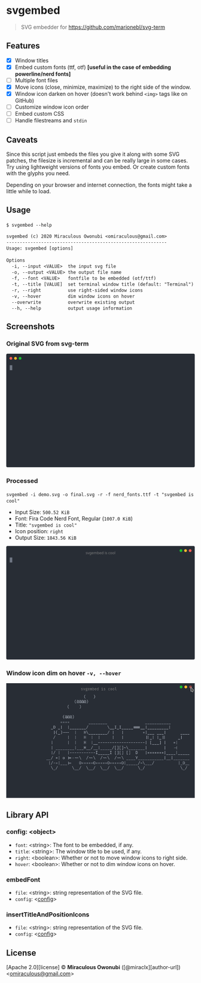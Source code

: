 # svgembed

> SVG embedder for <https://github.com/marionebl/svg-term>

## Features

- [x] Window titles
- [x] Embed custom fonts (ttf, otf) **[useful in the case of embedding powerline/nerd fonts]**
- [ ] Multiple font files
- [x] Move icons (close, minimize, maximize) to the right side of the window.
- [x] Window icon darken on hover (doesn't work behind `<img>` tags like on GitHub)
- [ ] Customize window icon order
- [ ] Embed custom CSS
- [ ] Handle filestreams and `stdin`

## Caveats

Since this script just embeds the files you give it along with some SVG patches, the filesize is incremental and can be really large in some cases.
Try using lightweight versions of fonts you embed. Or create custom fonts with the glyphs you need.

Depending on your browser and internet connection, the fonts might take a little while to load.

## Usage

`$ svgembed --help`

``` text
svgembed (c) 2020 Miraculous Owonubi <omiraculous@gmail.com>
------------------------------------------------------------
Usage: svgembed [options]

Options
  -i, --input <VALUE>  the input svg file
  -o, --output <VALUE> the output file name
  -f, --font <VALUE>   fontfile to be embedded (otf/ttf)
  -t, --title [VALUE]  set terminal window title (default: "Terminal")
  -r, --right          use right-sided window icons
  -v, --hover          dim window icons on hover
  --overwrite          overwrite existing output
  --h, --help          output usage information
```

## Screenshots

### Original SVG from svg-term

![Screenshot of original output from svg-term](media/demo.svg)

### Processed

`svgembed -i demo.svg -o final.svg -r -f nerd_fonts.ttf -t "svgembed is cool"`

- Input Size: `500.52 KiB`
- Font: Fira Code Nerd Font, Regular (`1007.0 KiB`)
- Title: `"svgembed is cool"`
- Icon position: `right`
- Output Size: `1843.56 KiB`

![Screenshot of embedded fonts](media/final.svg)

### Window icon dim on hover `-v, --hover`

![Screenshot of embedded fonts](media/hover.png)

## Library API

### config: \<object\>

- `font`: \<string\>: The font to be embedded, if any.
- `title`: \<string\>: The window title to be used, if any.
- `right`: \<boolean\>: Whether or not to move window icons to right side.
- `hover`: \<boolean\>: Whether or not to dim window icons on hover.

### embedFont

- `file`: \<string\>: string representation of the SVG file.
- `config`: \<[config](#config_object)\>

### insertTitleAndPositionIcons

- `file`: \<string\>: string representation of the SVG file.
- `config`: \<[config](#config_object)\>

## License

[Apache 2.0][license] © **Miraculous Owonubi** ([@miraclx][author-url]) &lt;omiraculous@gmail.com&gt;
